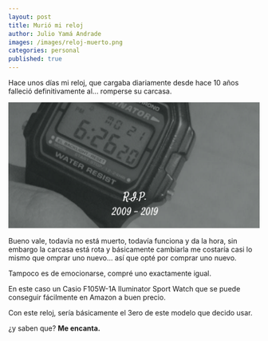 ```yaml
---
layout: post
title: Murió mi reloj
author: Julio Yamá Andrade
images: /images/reloj-muerto.png
categories: personal
published: true
---
```

Hace unos días mi reloj, que cargaba diariamente desde hace 10 años falleció definitivamente al... romperse su carcasa.

![reloj muerto](/images/Reloj-muerto.png)

Bueno vale, todavía no está muerto, todavía funciona y da la hora, sin embargo la carcasa está rota y básicamente cambiarla me costaría casi lo mismo que omprar uno nuevo... así que opté por comprar uno nuevo.

Tampoco es de emocionarse, compré uno exactamente igual.

En este caso un Casio F105W-1A Iluminator Sport Watch que se puede conseguir fácilmente en Amazon a buen precio.

Con este reloj, sería básicamente el 3ero de este modelo que decido usar.

¿y saben que?
**Me encanta.**
